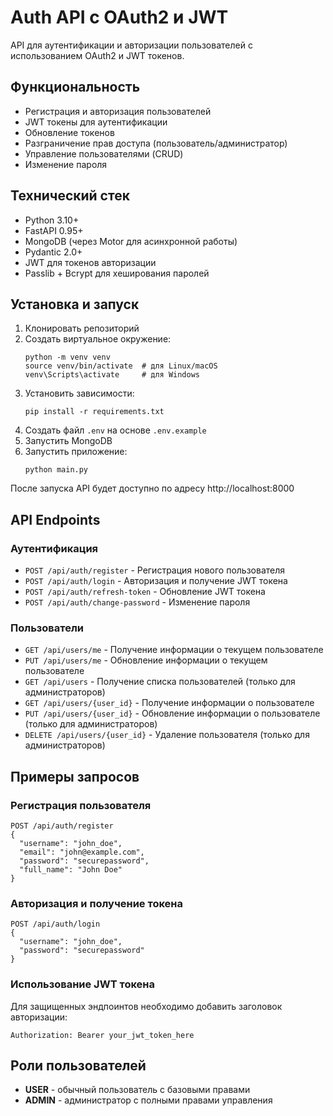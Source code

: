 # Auth API с OAuth2 и JWT

API для аутентификации и авторизации пользователей с использованием OAuth2 и JWT токенов.

## Функциональность

- Регистрация и авторизация пользователей
- JWT токены для аутентификации
- Обновление токенов
- Разграничение прав доступа (пользователь/администратор)
- Управление пользователями (CRUD)
- Изменение пароля

## Технический стек

- Python 3.10+
- FastAPI 0.95+
- MongoDB (через Motor для асинхронной работы)
- Pydantic 2.0+
- JWT для токенов авторизации
- Passlib + Bcrypt для хеширования паролей

## Установка и запуск

1. Клонировать репозиторий
2. Создать виртуальное окружение:
   ```
   python -m venv venv
   source venv/bin/activate  # для Linux/macOS
   venv\Scripts\activate     # для Windows
   ```
3. Установить зависимости:
   ```
   pip install -r requirements.txt
   ```
4. Создать файл `.env` на основе `.env.example`
5. Запустить MongoDB
6. Запустить приложение:
   ```
   python main.py
   ```

После запуска API будет доступно по адресу http://localhost:8000

## API Endpoints

### Аутентификация

- `POST /api/auth/register` - Регистрация нового пользователя
- `POST /api/auth/login` - Авторизация и получение JWT токена
- `POST /api/auth/refresh-token` - Обновление JWT токена
- `POST /api/auth/change-password` - Изменение пароля

### Пользователи

- `GET /api/users/me` - Получение информации о текущем пользователе
- `PUT /api/users/me` - Обновление информации о текущем пользователе
- `GET /api/users` - Получение списка пользователей (только для администраторов)
- `GET /api/users/{user_id}` - Получение информации о пользователе
- `PUT /api/users/{user_id}` - Обновление информации о пользователе (только для администраторов)
- `DELETE /api/users/{user_id}` - Удаление пользователя (только для администраторов)

## Примеры запросов

### Регистрация пользователя

```
POST /api/auth/register
{
  "username": "john_doe",
  "email": "john@example.com",
  "password": "securepassword",
  "full_name": "John Doe"
}
```

### Авторизация и получение токена

```
POST /api/auth/login
{
  "username": "john_doe",
  "password": "securepassword"
}
```

### Использование JWT токена

Для защищенных эндпоинтов необходимо добавить заголовок авторизации:

```
Authorization: Bearer your_jwt_token_here
```

## Роли пользователей

- **USER** - обычный пользователь с базовыми правами
- **ADMIN** - администратор с полными правами управления
